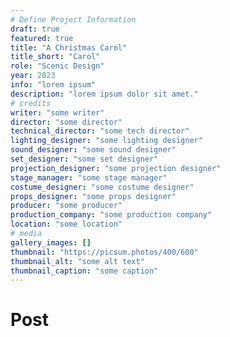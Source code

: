 ```yaml
---
# Define Project Information
draft: true
featured: true
title: "A Christmas Carol"
title_short: "Carol"
role: "Scenic Design"
year: 2023
info: "lorem ipsum"
description: "lorem ipsum dolor sit amet."
# credits
writer: "some writer"
director: "some director"
technical_director: "some tech director"
lighting_designer: "some lighting designer"
sound_designer: "some sound designer"
set_designer: "some set designer"
projection_designer: "some projection designer"
stage_manager: "some stage manager"
costume_designer: "some costume designer"
props_designer: "some props designer"
producer: "some producer"
production_company: "some production company"
location: "some location"
# media
gallery_images: []
thumbnail: "https://picsum.photos/400/600"
thumbnail_alt: "some alt text"
thumbnail_caption: "some caption"
---
```


<!-- Additional content goes here as MarkDown -->

# Post
